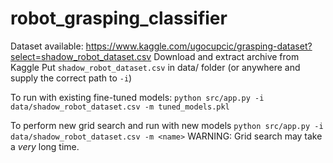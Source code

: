 # robot_grasping_classifier

Dataset available: <https://www.kaggle.com/ugocupcic/grasping-dataset?select=shadow_robot_dataset.csv>
Download and extract archive from Kaggle
Put `shadow_robot_dataset.csv` in data/ folder (or anywhere and supply the correct path to `-i`)

To run with existing fine-tuned models: `python src/app.py -i data/shadow_robot_dataset.csv -m tuned_models.pkl`

To perform new grid search and run with new models `python src/app.py -i data/shadow_robot_dataset.csv -m <name>`
WARNING: Grid search may take a *very* long time.
